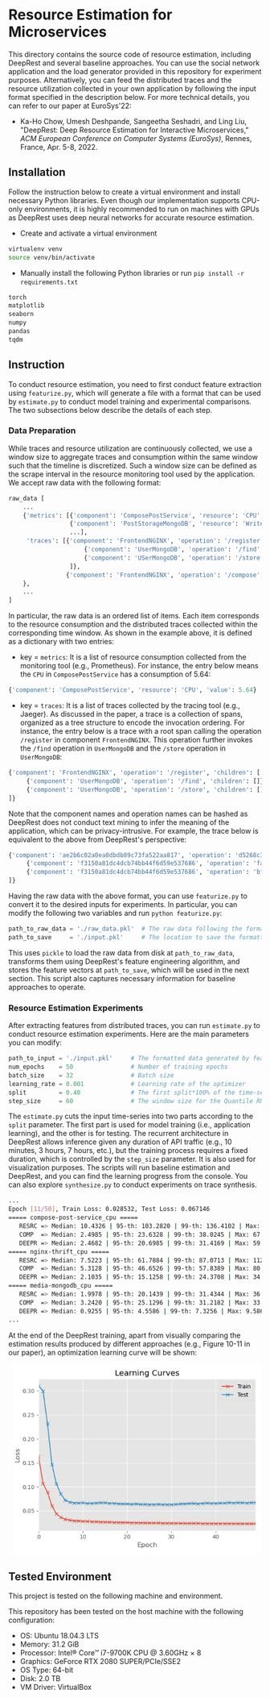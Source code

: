 # Resource Estimation for Microservices

This directory contains the source code of resource estimation, including DeepRest and several baseline approaches. You can use the social network application and the load generator provided in this repository for experiment purposes. Alternatively, you can feed the distributed traces and the resource utilization collected in your own application by following the input format specified in the description below. For more technical details, you can refer to our paper at EuroSys'22:
* Ka-Ho Chow, Umesh Deshpande, Sangeetha Seshadri, and Ling Liu, "DeepRest: Deep Resource Estimation for Interactive Microservices," *ACM European Conference on Computer Systems (EuroSys)*, Rennes, France, Apr. 5-8, 2022.


## Installation
Follow the instruction below to create a virtual environment and install necessary Python libraries. Even though our implementation supports CPU-only environments, it is highly recommended to run on machines with GPUs as DeepRest uses deep neural networks for accurate resource estimation.

* Create and activate a virtual environment  
```bash
virtualenv venv
source venv/bin/activate
```

* Manually install the following Python libraries or run `pip install -r requirements.txt`
```bash
torch
matplotlib
seaborn
numpy
pandas
tqdm
```

## Instruction
To conduct resource estimation, you need to first conduct feature extraction using `featurize.py`, which will generate a file with a format that can be used by `estimate.py` to conduct model training and experimental comparisons. The two subsections below describe the details of each step.
### Data Preparation
While traces and resource utilization are continuously collected, we use a window size to aggregate traces and consumption within the same window such that the timeline is discretized. Such a window size can be defined as the scrape interval in the resource monitoring tool used by the application. We accept raw data with the following format:
```python
raw_data [
    ...
    {'metrics': [{'component': 'ComposePostService', 'resource': 'CPU', 'value': 5.64},
                 {'component': 'PostStorageMongoDB', 'resource': 'Write IOps', 'value': 159},
                 ...],
     'traces': [{'component': 'FrontendNGINX', 'operation': '/register', 'children': [
                     {'component': 'UserMongoDB', 'operation': '/find', 'children': []},
                     {'component': 'USerMongoDB', 'operation': '/store', 'children': []}
                 ]},
                {'component': 'FrontendNGINX', 'operation': '/compose', 'children':[...]}
    },
    ...
]
```
In particular, the raw data is an ordered list of items. Each item corresponds to the resource consumption and the distributed traces collected within the corresponding time window. As shown in the example above, it is defined as a dictionary with two entries:
* key = `metrics`: It is a list of resource consumption collected from the monitoring tool (e.g., Prometheus). For instance, the entry below means the `CPU` in `ComposePostService` has a consumption of 5.64:
```python
{'component': 'ComposePostService', 'resource': 'CPU', 'value': 5.64}
```
* key = `traces`: It is a list of traces collected by the tracing tool (e.g., Jaeger). As discussed in the paper, a trace is a collection of spans, organized as a tree structure to encode the invocation ordering. For instance, the entry below is a trace with a root span calling the operation `/register` in component `FrontendNGINX`. This operation further invokes the `/find` operation in `UserMongoDB` and the `/store` operation in `UserMongoDB`:
```python
{'component': 'FrontendNGINX', 'operation': '/register', 'children': [
     {'component': 'UserMongoDB', 'operation': '/find', 'children': []},
     {'component': 'UserMongoDB', 'operation': '/store', 'children': []}
]}
```
Note that the component names and operation names can be hashed as DeepRest does not conduct text mining to infer the meaning of the application, which can be privacy-intrusive. For example, the trace below is equivalent to the above from DeepRest's perspective:
```python
{'component': 'ae2b6c02a0ea0dbdb89c73fa522aa817', 'operation': 'd5268c3f3e0bc5a2a801c637707dc503', 'children': [
     {'component': 'f3150a81dc4dcb74bb44f6d59e537686', 'operation': 'fa82d9286fcfeba3eb4d545202fdebad', 'children': []},
     {'component': 'f3150a81dc4dcb74bb44f6d59e537686', 'operation': 'bf99285c24609b9ca74196149c26816d', 'children': []}
]}
```

Having the raw data with the above format, you can use `featurize.py` to convert it to the desired inputs for experiments. In particular, you can modify the following two variables and run `python featurize.py`:
```python
path_to_raw_data = './raw_data.pkl'  # The raw data following the format specified in the README.md
path_to_save     = './input.pkl'     # The location to save the formatted data to be used by estimate.py
```
This uses `pickle` to load the raw data from disk at `path_to_raw_data`, transforms them using DeepRest's feature engineering algorithm, and stores the feature vectors at `path_to_save`, which will be used in the next section. This script also captures necessary information for baseline approaches to operate.

### Resource Estimation Experiments
After extracting features from distributed traces, you can run `estimate.py` to conduct resource estimation experiments. Here are the main parameters you can modify:
```python
path_to_input = './input.pkl'     # The formatted data generated by featurize.py
num_epochs    = 50                # Number of training epochs
batch_size    = 32                # Batch size
learning_rate = 0.001             # Learning rate of the optimizer
split         = 0.40              # The first split*100% of the time-series will be used for application learning
step_size     = 60                # The window size for the Quantile RNN and visualization
```

The `estimate.py` cuts the input time-series into two parts according to the `split` parameter. The first part is used for model training (i.e., application learning), and the other is for testing. The recurrent architecture in DeepRest allows inference given any duration of API traffic (e.g., 10 minutes, 3 hours, 7 hours, etc.), but the training process requires a fixed duration, which is controlled by the `step_size` parameter. It is also used for visualization purposes. The scripts will run baseline estimation and DeepRest, and you can find the learning progress from the console. You can also explore `synthesize.py` to conduct experiments on trace synthesis.
```bash
...
Epoch [11/50], Train Loss: 0.028532, Test Loss: 0.067146
===== compose-post-service_cpu =====
   RESRC => Median: 10.4326 | 95-th: 103.2820 | 99-th: 136.4102 | Max: 176.4892
   COMP  => Median: 2.4985 | 95-th: 23.6328 | 99-th: 38.0245 | Max: 67.2674
   DEEPR => Median: 2.4682 | 95-th: 20.6985 | 99-th: 31.4169 | Max: 59.6848
===== nginx-thrift_cpu =====
   RESRC => Median: 7.5223 | 95-th: 61.7884 | 99-th: 87.0713 | Max: 112.5441
   COMP  => Median: 5.3128 | 95-th: 46.6526 | 99-th: 57.8389 | Max: 80.4282
   DEEPR => Median: 2.1035 | 95-th: 15.1258 | 99-th: 24.3708 | Max: 34.1505
===== media-mongodb_cpu =====
   RESRC => Median: 1.9978 | 95-th: 20.1439 | 99-th: 31.4344 | Max: 36.7979
   COMP  => Median: 3.2420 | 95-th: 25.1296 | 99-th: 31.2182 | Max: 33.9770
   DEEPR => Median: 0.9255 | 95-th: 4.5586 | 99-th: 7.3256 | Max: 9.5864
...
```
At the end of the DeepRest training, apart from visually comparing the estimation results produced by different approaches (e.g., Figure 10-11 in our paper), an optimization learning curve will be shown:

![](./assets/lc.png)



## Tested Environment
This project is tested on the following machine and environment.


This repository has been tested on the host machine with the following configuration:
* OS: Ubuntu 18.04.3 LTS
* Memory: 31.2 GiB
* Processor: Intel® Core™ i7-9700K CPU @ 3.60GHz × 8
* Graphics: GeForce RTX 2080 SUPER/PCIe/SSE2
* OS Type: 64-bit
* Disk: 2.0 TB
* VM Driver: VirtualBox
